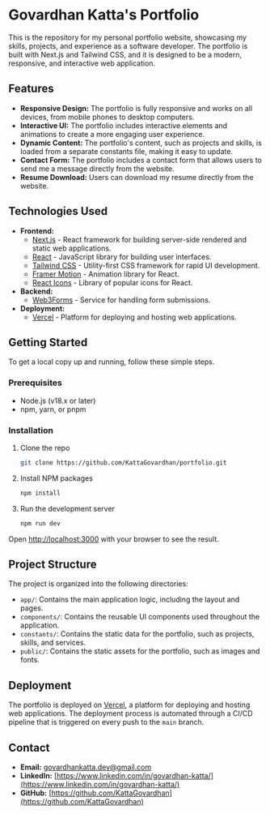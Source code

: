 # Govardhan Katta's Portfolio

This is the repository for my personal portfolio website, showcasing my skills, projects, and experience as a software developer. The portfolio is built with Next.js and Tailwind CSS, and it is designed to be a modern, responsive, and interactive web application.

## Features

- **Responsive Design:** The portfolio is fully responsive and works on all devices, from mobile phones to desktop computers.
- **Interactive UI:** The portfolio includes interactive elements and animations to create a more engaging user experience.
- **Dynamic Content:** The portfolio's content, such as projects and skills, is loaded from a separate constants file, making it easy to update.
- **Contact Form:** The portfolio includes a contact form that allows users to send me a message directly from the website.
- **Resume Download:** Users can download my resume directly from the website.

## Technologies Used

- **Frontend:**
  - [Next.js](https://nextjs.org/) - React framework for building server-side rendered and static web applications.
  - [React](https://reactjs.org/) - JavaScript library for building user interfaces.
  - [Tailwind CSS](https://tailwindcss.com/) - Utility-first CSS framework for rapid UI development.
  - [Framer Motion](https://www.framer.com/motion/) - Animation library for React.
  - [React Icons](https://react-icons.github.io/react-icons/) - Library of popular icons for React.
- **Backend:**
  - [Web3Forms](https://web3forms.com/) - Service for handling form submissions.
- **Deployment:**
  - [Vercel](https://vercel.com/) - Platform for deploying and hosting web applications.

## Getting Started

To get a local copy up and running, follow these simple steps.

### Prerequisites

- Node.js (v18.x or later)
- npm, yarn, or pnpm

### Installation

1. Clone the repo
   ```sh
   git clone https://github.com/KattaGovardhan/portfolio.git
   ```
2. Install NPM packages
   ```sh
   npm install
   ```
3. Run the development server
   ```sh
   npm run dev
   ```

Open [http://localhost:3000](http://localhost:3000) with your browser to see the result.

## Project Structure

The project is organized into the following directories:

- `app/`: Contains the main application logic, including the layout and pages.
- `components/`: Contains the reusable UI components used throughout the application.
- `constants/`: Contains the static data for the portfolio, such as projects, skills, and services.
- `public/`: Contains the static assets for the portfolio, such as images and fonts.

## Deployment

The portfolio is deployed on [Vercel](https://vercel.com/), a platform for deploying and hosting web applications. The deployment process is automated through a CI/CD pipeline that is triggered on every push to the `main` branch.

## Contact

- **Email:** [govardhankatta.dev@gmail.com](mailto:govardhankatta.dev@gmail.com)
- **LinkedIn:** [https://www.linkedin.com/in/govardhan-katta/](https://www.linkedin.com/in/govardhan-katta/)
- **GitHub:** [https://github.com/KattaGovardhan](https://github.com/KattaGovardhan)
